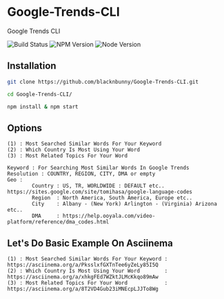 # Google-Trends-CLI
Google Trends CLI

![Build Status](https://img.shields.io/travis/atom-material/atom-material-ui.svg?style=flat-square)
![NPM Version](https://img.shields.io/npm/v/@cycle/core.svg)
![Node Version](https://img.shields.io/node/v/@stdlib/stdlib/latest.svg)

## Installation

``` sh
git clone https://github.com/blacknbunny/Google-Trends-CLI.git

cd Google-Trends-CLI/

npm install & npm start

```

## Options

```
(1) : Most Searched Similar Words For Your Keyword
(2) : Which Country Is Most Using Your Word
(3) : Most Related Topics For Your Word

Keyword : For Searching Most Similar Words In Google Trends
Resolution : COUNTRY, REGION, CITY, DMA or empty
Geo :
        Country : US, TR, WORLDWIDE : DEFAULT etc.. https://sites.google.com/site/tomihasa/google-language-codes
        Region  : North America, South America, Europe etc..
        City    : Albany - (New York) Arlington - (Virginia) Arizona etc..
        DMA     : https://help.ooyala.com/video-platform/reference/dma_codes.html
```


## Let's Do Basic Example On Asciinema

```
(1) : Most Searched Similar Words For Your Keyword : https://asciinema.org/a/PksslxfGXTnTee6yZeLy85I5Q
(2) : Which Country Is Most Using Your Word        : https://asciinema.org/a/xhkgFEd7WZktJLMcKkqo89mAw
(3) : Most Related Topics For Your Word            : https://asciinema.org/a/8T2VD4Gub23iMNEcpLJJTo8Wg
```
